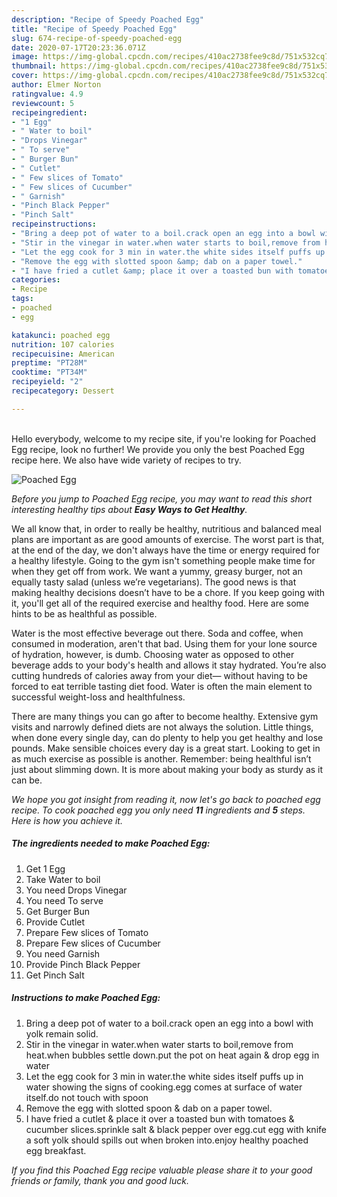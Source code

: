 ```yaml
---
description: "Recipe of Speedy Poached Egg"
title: "Recipe of Speedy Poached Egg"
slug: 674-recipe-of-speedy-poached-egg
date: 2020-07-17T20:23:36.071Z
image: https://img-global.cpcdn.com/recipes/410ac2738fee9c8d/751x532cq70/poached-egg-recipe-main-photo.jpg
thumbnail: https://img-global.cpcdn.com/recipes/410ac2738fee9c8d/751x532cq70/poached-egg-recipe-main-photo.jpg
cover: https://img-global.cpcdn.com/recipes/410ac2738fee9c8d/751x532cq70/poached-egg-recipe-main-photo.jpg
author: Elmer Norton
ratingvalue: 4.9
reviewcount: 5
recipeingredient:
- "1 Egg"
- " Water to boil"
- "Drops Vinegar"
- " To serve"
- " Burger Bun"
- " Cutlet"
- " Few slices of Tomato"
- " Few slices of Cucumber"
- " Garnish"
- "Pinch Black Pepper"
- "Pinch Salt"
recipeinstructions:
- "Bring a deep pot of water to a boil.crack open an egg into a bowl with yolk remain solid."
- "Stir in the vinegar in water.when water starts to boil,remove from heat.when bubbles settle down.put the pot on heat again &amp; drop egg in water"
- "Let the egg cook for 3 min in water.the white sides itself puffs up in water showing the signs of cooking.egg comes at surface of water itself.do not touch with spoon"
- "Remove the egg with slotted spoon &amp; dab on a paper towel."
- "I have fried a cutlet &amp; place it over a toasted bun with tomatoes &amp; cucumber slices.sprinkle salt &amp; black pepper over egg.cut egg with knife a soft yolk should spills out when broken into.enjoy healthy poached egg breakfast."
categories:
- Recipe
tags:
- poached
- egg

katakunci: poached egg 
nutrition: 107 calories
recipecuisine: American
preptime: "PT28M"
cooktime: "PT34M"
recipeyield: "2"
recipecategory: Dessert

---
```

<br>
Hello everybody, welcome to my recipe site, if you're looking for Poached Egg recipe, look no further! We provide you only the best Poached Egg recipe here. We also have wide variety of recipes to try.
<br>


![Poached Egg](https://img-global.cpcdn.com/recipes/410ac2738fee9c8d/751x532cq70/poached-egg-recipe-main-photo.jpg)

<i>Before you jump to Poached Egg recipe, you may want to read this short interesting healthy tips about <strong>Easy Ways to Get Healthy</strong>.</i>

We all know that, in order to really be healthy, nutritious and balanced meal plans are important as are good amounts of exercise. The worst part is that, at the end of the day, we don't always have the time or energy required for a healthy lifestyle. Going to the gym isn't something people make time for when they get off from work. We want a yummy, greasy burger, not an equally tasty salad (unless we’re vegetarians). The good news is that making healthy decisions doesn’t have to be a chore. If you keep going with it, you'll get all of the required exercise and healthy food. Here are some hints to be as healthful as possible.

Water is the most effective beverage out there. Soda and coffee, when consumed in moderation, aren't that bad. Using them for your lone source of hydration, however, is dumb. Choosing water as opposed to other beverage adds to your body's health and allows it stay hydrated. You’re also cutting hundreds of calories away from your diet— without having to be forced to eat terrible tasting diet food. Water is often the main element to successful weight-loss and healthfulness.

There are many things you can go after to become healthy. Extensive gym visits and narrowly defined diets are not always the solution. Little things, when done every single day, can do plenty to help you get healthy and lose pounds. Make sensible choices every day is a great start. Looking to get in as much exercise as possible is another. Remember: being healthful isn’t just about slimming down. It is more about making your body as sturdy as it can be. 


<i>We hope you got insight from reading it, now let's go back to poached egg recipe. To cook poached egg you only need <strong>11</strong> ingredients and <strong>5</strong> steps. Here is how you achieve it.
</i>

##### The ingredients needed to make Poached Egg:

1. Get 1 Egg
1. Take  Water to boil
1. You need Drops Vinegar
1. You need  To serve
1. Get  Burger Bun
1. Provide  Cutlet
1. Prepare  Few slices of Tomato
1. Prepare  Few slices of Cucumber
1. You need  Garnish
1. Provide Pinch Black Pepper
1. Get Pinch Salt


##### Instructions to make Poached Egg:

1. Bring a deep pot of water to a boil.crack open an egg into a bowl with yolk remain solid.
1. Stir in the vinegar in water.when water starts to boil,remove from heat.when bubbles settle down.put the pot on heat again &amp; drop egg in water
1. Let the egg cook for 3 min in water.the white sides itself puffs up in water showing the signs of cooking.egg comes at surface of water itself.do not touch with spoon
1. Remove the egg with slotted spoon &amp; dab on a paper towel.
1. I have fried a cutlet &amp; place it over a toasted bun with tomatoes &amp; cucumber slices.sprinkle salt &amp; black pepper over egg.cut egg with knife a soft yolk should spills out when broken into.enjoy healthy poached egg breakfast.


<i>If you find this Poached Egg recipe valuable please share it to your good friends or family, thank you and good luck.</i>
